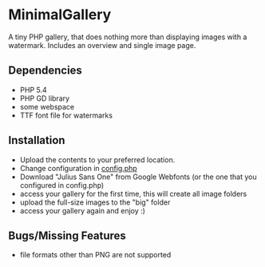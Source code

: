MinimalGallery
============

A tiny PHP gallery, that does nothing more than displaying images with a watermark. Includes an overview and single image page.

Dependencies
------------

* PHP 5.4
* PHP GD library
* some webspace
* TTF font file for watermarks

Installation
------------

* Upload the contents to your preferred location.
* Change configuration in [config.php](config.php)
* Download "Julius Sans One" from Google Webfonts (or the one that you configured in config.php)
* access your gallery for the first time, this will create all image folders
* upload the full-size images to the "big" folder
* access your gallery again and enjoy :)

Bugs/Missing Features
---------------------

* file formats other than PNG are not supported
